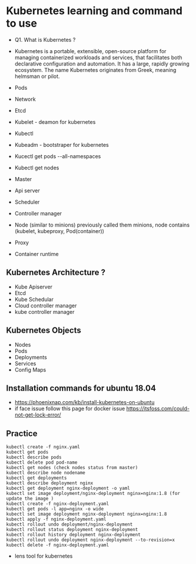 # Kubernetes learning and command to use

- Q1. What is Kubernetes ?

- Kubernetes is a portable, extensible, open-source platform for managing containerized workloads and services, that facilitates both declarative configuration and automation. It has a large, rapidly growing ecosystem. The name Kubernetes originates from Greek, meaning helmsman or pilot.

- Pods
- Network
- Etcd
- Kubelet - deamon for kubernetes
- Kubectl
- Kubeadm - bootstraper for kubernetes
- Kucectl get pods --all-namespaces
- Kubectl get nodes
- Master
- Api server
- Scheduler 
- Controller manager
- Node (similar to minions) previously called them minions, node contains (kubelet, kubeproxy, Pod(container))
- Proxy
- Container runtime

## Kubernetes Architecture ?

- Kube Apiserver
- Etcd
- Kube Schedular
- Cloud controller manager
- kube controller manager

## Kubernetes Objects

- Nodes
- Pods
- Deployments
- Services
- Config Maps

## Installation commands for ubuntu 18.04

- https://phoenixnap.com/kb/install-kubernetes-on-ubuntu
- if face issue follow this page for docker issue https://itsfoss.com/could-not-get-lock-error/ 

## Practice

```
kubectl create -f nginx.yaml
kubectl get pods
kubectl describe pods
kubectl delete pod pod-name
kubectl get nodes (check nodes status from master)
kubectl describe node nodename
kubectl get deployments
kubectl describe deployment nginx
kubectl get deployment nginx-deployment -o yaml
kubectl set image deployment/nginx-deployment nginx=nginx:1.8 (for update the image )
kubectl create -f nginx-deployment.yaml
kubectl get pods -l app=nginx -o wide
kubectl set image deployment nginx-deployment nginx=nginx:1.8
kubectl apply -f nginx-deployment.yaml
kubectl rollout undo deployment/nginx-deployment 
kubectl rollout status deployment nginx-deployment
kubectl rollout history deployment nginx-deployment
kubectl rollout undo deployment nginx-deployment --to-revision=x
kubectl delete -f nginx-deployment.yaml
```
- lens tool for kubernetes
